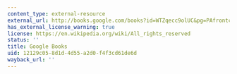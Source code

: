 ```yaml
---
content_type: external-resource
external_url: http://books.google.com/books?id=WTZqecc9olUC&pg=PAfrontcover
has_external_license_warning: true
license: https://en.wikipedia.org/wiki/All_rights_reserved
status: ''
title: Google Books
uid: 12129c05-8d1d-4d55-a2d0-f4f3cd61de6d
wayback_url: ''
---
```

